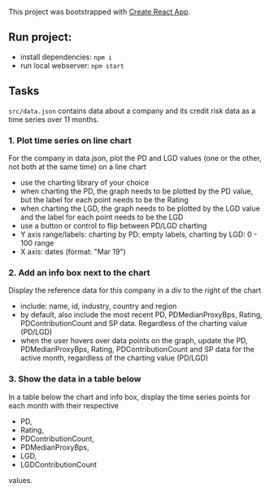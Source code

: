 This project was bootstrapped with [Create React App](https://github.com/facebook/create-react-app).

## Run project:

- install dependencies: `npm i`
- run local webserver: `npm start`

## Tasks

`src/data.json` contains data about a company and its credit risk data as a time series over 11 months.

### 1. Plot time series on line chart

For the company in data.json, plot the PD and LGD values (one or the other, not both at the same time) on a line chart

- use the charting library of your choice
- when charting the PD, the graph needs to be plotted by the PD value, but the label for each point needs to be the Rating
- when charting the LGD, the graph needs to be plotted by the LGD value and the label for each point needs to be the LGD
- use a button or control to flip between PD/LGD charting
- Y axis range/labels: charting by PD: empty labels, charting by LGD: 0 - 100 range
- X axis: dates (format: "Mar 19")

### 2. Add an info box next to the chart

Display the reference data for this company in a div to the right of the chart

- include: name, id, industry, country and region
- by default, also include the most recent PD, PDMedianProxyBps, Rating, PDContributionCount and SP data. Regardless of the charting value (PD/LGD)
- when the user hovers over data points on the graph, update the PD, PDMedianProxyBps, Rating, PDContributionCount and SP data for the active month, regardless of the charting value (PD/LGD)

### 3. Show the data in a table below

In a table below the chart and info box, display the time series points for each month with their respective

- PD,
- Rating,
- PDContributionCount,
- PDMedianProxyBps,
- LGD,
- LGDContributionCount

values.
